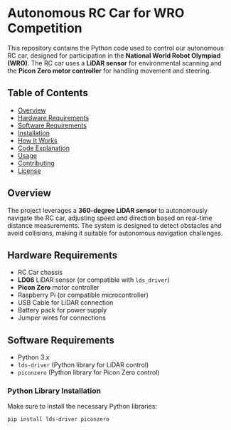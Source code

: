 # Autonomous RC Car for WRO Competition

This repository contains the Python code used to control our autonomous RC car, designed for participation in the **National World Robot Olympiad (WRO)**. The RC car uses a **LiDAR sensor** for environmental scanning and the **Picon Zero motor controller** for handling movement and steering.

## Table of Contents

- [Overview](#overview)
- [Hardware Requirements](#hardware-requirements)
- [Software Requirements](#software-requirements)
- [Installation](#installation)
- [How It Works](#how-it-works)
- [Code Explanation](#code-explanation)
- [Usage](#usage)
- [Contributing](#contributing)
- [License](#license)

## Overview

The project leverages a **360-degree LiDAR sensor** to autonomously navigate the RC car, adjusting speed and direction based on real-time distance measurements. The system is designed to detect obstacles and avoid collisions, making it suitable for autonomous navigation challenges.

## Hardware Requirements

- RC Car chassis
- **LD06** LiDAR sensor (or compatible with `lds_driver`)
- **Picon Zero** motor controller
- Raspberry Pi (or compatible microcontroller)
- USB Cable for LiDAR connection
- Battery pack for power supply
- Jumper wires for connections

## Software Requirements

- Python 3.x
- `lds-driver` (Python library for LiDAR control)
- `piconzero` (Python library for Picon Zero control)

### Python Library Installation

Make sure to install the necessary Python libraries:

```bash
pip install lds-driver piconzero
